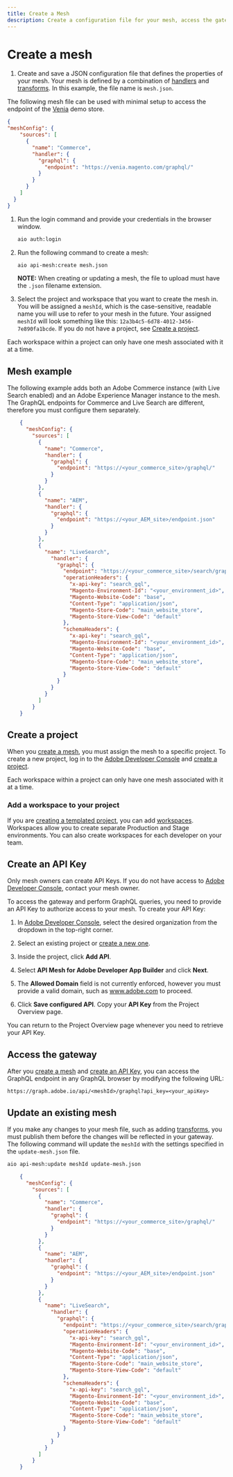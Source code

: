 ```yaml
---
title: Create a Mesh
description: Create a configuration file for your mesh, access the gateway, and update your configuration file.
---
```


# Create a mesh

1. Create and save a JSON configuration file that defines the properties of your mesh. Your mesh is defined by a combination of [handlers] and [transforms]. In this example, the file name is `mesh.json`.

  The following mesh file can be used with minimal setup to access the endpoint of the [Venia] demo store.

  ``` json
  {
  "meshConfig": {
      "sources": [
        {
          "name": "Commerce",
          "handler": {
            "graphql": {
              "endpoint": "https://venia.magento.com/graphql/"
            }
          }
        }
      ]
    }
  }
  ```

1. Run the login command and provide your credentials in the browser window.

    ```bash
    aio auth:login
    ```

1. Run the following command to create a mesh:

    ```bash
    aio api-mesh:create mesh.json
    ```

   **NOTE:** When creating or updating a mesh, the file to upload must have the `.json` filename extension.

1. Select the project and workspace that you want to create the mesh in. You will be assigned a `meshId`, which is the case-sensitive, readable name you will use to refer to your mesh in the future. Your assigned `meshId` will look something like this: `12a3b4c5-6d78-4012-3456-7e890fa1bcde`. If you do not have a project, see [Create a project](#create-a-project).

<InlineAlert variant="info" slots="text"/>

Each workspace within a project can only have one mesh associated with it at a time.

## Mesh example

The following example adds both an Adobe Commerce instance (with Live Search enabled) and an Adobe Experience Manager instance to the mesh. The GraphQL endpoints for Commerce and Live Search are different, therefore you must configure them separately.

```json
    {
      "meshConfig": {
        "sources": [
          {
            "name": "Commerce",
            "handler": {
              "graphql": {
                "endpoint": "https://<your_commerce_site>/graphql/"
              }
            }
          },
          {
            "name": "AEM",
            "handler": {
              "graphql": {
                "endpoint": "https://<your_AEM_site>/endpoint.json"
              }
            }
          },
          {
            "name": "LiveSearch",
              "handler": {
                "graphql": {
                  "endpoint": "https://<your_commerce_site>/search/graphql",
                  "operationHeaders": {
                    "x-api-key": "search_gql",
                    "Magento-Environment-Id": "<your_environment_id>",
                    "Magento-Website-Code": "base",
                    "Content-Type": "application/json",
                    "Magento-Store-Code": "main_website_store",
                    "Magento-Store-View-Code": "default"
                  },
                  "schemaHeaders": {
                    "x-api-key": "search_gql",
                    "Magento-Environment-Id": "<your_environment_id>",
                    "Magento-Website-Code": "base",
                    "Content-Type": "application/json",
                    "Magento-Store-Code": "main_website_store",
                    "Magento-Store-View-Code": "default"
                  }
                }
              }
            }
          ]
        }
    }
```

## Create a project

When you [create a mesh], you must assign the mesh to a specific project. To create a new project, log in to the [Adobe Developer Console] and [create a project].

<InlineAlert variant="info" slots="text"/>

Each workspace within a project can only have one mesh associated with it at a time.

### Add a workspace to your project

If you are [creating a templated project], you can add [workspaces]. Workspaces allow you to create separate Production and Stage environments. You can also create workspaces for each developer on your team.

## Create an API Key

<InlineAlert variant="info" slots="text"/>

Only mesh owners can create API Keys. If you do not have access to [Adobe Developer Console], contact your mesh owner.

To access the gateway and perform GraphQL queries, you need to provide an API Key to authorize access to your mesh. To create your API Key:

1. In [Adobe Developer Console], select the desired organization from the dropdown in the top-right corner.

1. Select an existing project or [create a new one](#create-a-project).

1. Inside the project, click **Add API**.

1. Select **API Mesh for Adobe Developer App Builder** and click **Next**.

1. The **Allowed Domain** field is not currently enforced, however you must provide a valid domain, such as www.adobe.com to proceed.

1. Click **Save configured API**. Copy your **API Key** from the Project Overview page.

You can return to the Project Overview page whenever you need to retrieve your API Key.

## Access the gateway

After you [create a mesh] and [create an API Key](#create-an-api-key), you can access the GraphQL endpoint in any GraphQL browser by modifying the following URL:

`https://graph.adobe.io/api/<meshId>/graphql?api_key=<your_apiKey>`

## Update an existing mesh

If you make any changes to your mesh file, such as adding [transforms], you must publish them before the changes will be reflected in your gateway. The following command will update the `meshId` with the settings specified in the `update-mesh.json` file.

```bash
aio api-mesh:update meshId update-mesh.json
```

```json
    {
      "meshConfig": {
        "sources": [
          {
            "name": "Commerce",
            "handler": {
              "graphql": {
                "endpoint": "https://<your_commerce_site>/graphql/"
              }
            }
          },
          {
            "name": "AEM",
            "handler": {
              "graphql": {
                "endpoint": "https://<your_AEM_site>/endpoint.json"
              }
            }
          },
          {
            "name": "LiveSearch",
              "handler": {
                "graphql": {
                  "endpoint": "https://<your_commerce_site>/search/graphql",
                  "operationHeaders": {
                    "x-api-key": "search_gql",
                    "Magento-Environment-Id": "<your_environment_id>",
                    "Magento-Website-Code": "base",
                    "Content-Type": "application/json",
                    "Magento-Store-Code": "main_website_store",
                    "Magento-Store-View-Code": "default"
                  },
                  "schemaHeaders": {
                    "x-api-key": "search_gql",
                    "Magento-Environment-Id": "<your_environment_id>",
                    "Magento-Website-Code": "base",
                    "Content-Type": "application/json",
                    "Magento-Store-Code": "main_website_store",
                    "Magento-Store-View-Code": "default"
                  }
                }
              }
            }
          ]
        }
    }
```

<!-- Link Definitions -->
[handlers]: source-handlers.md
[transforms]: transforms.md
[venia]: https://developer.adobe.com/commerce/pwa-studio/guides/packages/venia/
[Adobe Developer Console]: https://developer.adobe.com/console
[create a project]: https://developer.adobe.com/developer-console/docs/guides/projects/#create-a-new-project
[create a mesh]: create-mesh.md
[creating a templated project]: https://developer.adobe.com/developer-console/docs/guides/projects/projects-template/
[workspaces]: https://developer.adobe.com/developer-console/docs/guides/projects/projects-template/#workspaces